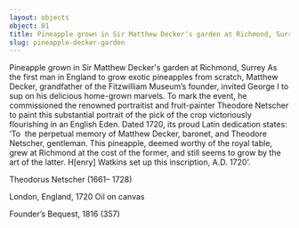```yaml
---
layout: objects
object: 81
title: Pineapple grown in Sir Matthew Decker's garden at Richmond, Surrey
slug: pineapple-decker-garden
---
```

Pineapple grown in Sir Matthew Decker's garden at Richmond, Surrey  As the first man in England to grow exotic pineapples from scratch, Matthew Decker, grandfather of the Fitzwilliam Museum’s founder, invited George I to sup on his delicious home-grown marvels. To mark the event, he commissioned the renowned portraitist and fruit-painter Theodore  Netscher to paint this substantial portrait of  the pick of the crop victoriously flourishing in an English Eden. Dated 1720, its proud Latin dedication states: ‘To  the perpetual memory of Matthew Decker, baronet, and Theodore Netscher, gentleman. This pineapple, deemed worthy of the royal table, grew at Richmond at the cost of the former, and still seems to grow  by the art of the latter. H[enry] Watkins set up  this inscription, A.D. 1720’.

Theodorus Netscher (1661– 1728)  

London, England, 1720 Oil on canvas  

Founder’s Bequest, 1816 (357)
